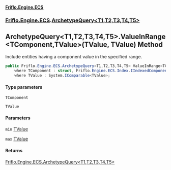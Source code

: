 #### [Friflo.Engine.ECS](index.md 'index')
### [Friflo.Engine.ECS](Friflo.Engine.ECS.md 'Friflo.Engine.ECS').[ArchetypeQuery&lt;T1,T2,T3,T4,T5&gt;](ArchetypeQuery_T1,T2,T3,T4,T5_.md 'Friflo.Engine.ECS.ArchetypeQuery<T1,T2,T3,T4,T5>')

## ArchetypeQuery<T1,T2,T3,T4,T5>.ValueInRange<TComponent,TValue>(TValue, TValue) Method

Include entities having a component value in the specified range.

```csharp
public Friflo.Engine.ECS.ArchetypeQuery<T1,T2,T3,T4,T5> ValueInRange<TComponent,TValue>(TValue min, TValue max)
    where TComponent : struct, Friflo.Engine.ECS.Index.IIndexedComponent<TValue>, System.ValueType, System.ValueType
    where TValue : System.IComparable<TValue>;
```
#### Type parameters

<a name='Friflo.Engine.ECS.ArchetypeQuery_T1,T2,T3,T4,T5_.ValueInRange_TComponent,TValue_(TValue,TValue).TComponent'></a>

`TComponent`

<a name='Friflo.Engine.ECS.ArchetypeQuery_T1,T2,T3,T4,T5_.ValueInRange_TComponent,TValue_(TValue,TValue).TValue'></a>

`TValue`
#### Parameters

<a name='Friflo.Engine.ECS.ArchetypeQuery_T1,T2,T3,T4,T5_.ValueInRange_TComponent,TValue_(TValue,TValue).min'></a>

`min` [TValue](ArchetypeQuery_T1,T2,T3,T4,T5_.ValueInRange_TComponent,TValue_(TValue,TValue).md#Friflo.Engine.ECS.ArchetypeQuery_T1,T2,T3,T4,T5_.ValueInRange_TComponent,TValue_(TValue,TValue).TValue 'Friflo.Engine.ECS.ArchetypeQuery<T1,T2,T3,T4,T5>.ValueInRange<TComponent,TValue>(TValue, TValue).TValue')

<a name='Friflo.Engine.ECS.ArchetypeQuery_T1,T2,T3,T4,T5_.ValueInRange_TComponent,TValue_(TValue,TValue).max'></a>

`max` [TValue](ArchetypeQuery_T1,T2,T3,T4,T5_.ValueInRange_TComponent,TValue_(TValue,TValue).md#Friflo.Engine.ECS.ArchetypeQuery_T1,T2,T3,T4,T5_.ValueInRange_TComponent,TValue_(TValue,TValue).TValue 'Friflo.Engine.ECS.ArchetypeQuery<T1,T2,T3,T4,T5>.ValueInRange<TComponent,TValue>(TValue, TValue).TValue')

#### Returns
[Friflo.Engine.ECS.ArchetypeQuery&lt;](ArchetypeQuery_T1,T2,T3,T4,T5_.md 'Friflo.Engine.ECS.ArchetypeQuery<T1,T2,T3,T4,T5>')[T1](ArchetypeQuery_T1,T2,T3,T4,T5_.md#Friflo.Engine.ECS.ArchetypeQuery_T1,T2,T3,T4,T5_.T1 'Friflo.Engine.ECS.ArchetypeQuery<T1,T2,T3,T4,T5>.T1')[,](ArchetypeQuery_T1,T2,T3,T4,T5_.md 'Friflo.Engine.ECS.ArchetypeQuery<T1,T2,T3,T4,T5>')[T2](ArchetypeQuery_T1,T2,T3,T4,T5_.md#Friflo.Engine.ECS.ArchetypeQuery_T1,T2,T3,T4,T5_.T2 'Friflo.Engine.ECS.ArchetypeQuery<T1,T2,T3,T4,T5>.T2')[,](ArchetypeQuery_T1,T2,T3,T4,T5_.md 'Friflo.Engine.ECS.ArchetypeQuery<T1,T2,T3,T4,T5>')[T3](ArchetypeQuery_T1,T2,T3,T4,T5_.md#Friflo.Engine.ECS.ArchetypeQuery_T1,T2,T3,T4,T5_.T3 'Friflo.Engine.ECS.ArchetypeQuery<T1,T2,T3,T4,T5>.T3')[,](ArchetypeQuery_T1,T2,T3,T4,T5_.md 'Friflo.Engine.ECS.ArchetypeQuery<T1,T2,T3,T4,T5>')[T4](ArchetypeQuery_T1,T2,T3,T4,T5_.md#Friflo.Engine.ECS.ArchetypeQuery_T1,T2,T3,T4,T5_.T4 'Friflo.Engine.ECS.ArchetypeQuery<T1,T2,T3,T4,T5>.T4')[,](ArchetypeQuery_T1,T2,T3,T4,T5_.md 'Friflo.Engine.ECS.ArchetypeQuery<T1,T2,T3,T4,T5>')[T5](ArchetypeQuery_T1,T2,T3,T4,T5_.md#Friflo.Engine.ECS.ArchetypeQuery_T1,T2,T3,T4,T5_.T5 'Friflo.Engine.ECS.ArchetypeQuery<T1,T2,T3,T4,T5>.T5')[&gt;](ArchetypeQuery_T1,T2,T3,T4,T5_.md 'Friflo.Engine.ECS.ArchetypeQuery<T1,T2,T3,T4,T5>')